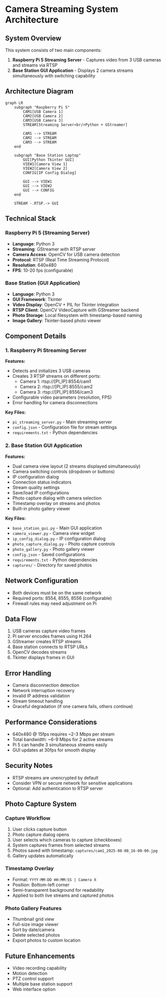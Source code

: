 # Camera Streaming System Architecture

## System Overview

This system consists of two main components:
1. **Raspberry Pi 5 Streaming Server** - Captures video from 3 USB cameras and streams via RTSP
2. **Base Station GUI Application** - Displays 2 camera streams simultaneously with switching capability

## Architecture Diagram

```mermaid
graph LR
    subgraph "Raspberry Pi 5"
        CAM1[USB Camera 1]
        CAM2[USB Camera 2]
        CAM3[USB Camera 3]
        STREAM[Streaming Server<br/>Python + GStreamer]
        
        CAM1 --> STREAM
        CAM2 --> STREAM
        CAM3 --> STREAM
    end
    
    subgraph "Base Station Laptop"
        GUI[Python Tkinter GUI]
        VIEW1[Camera View 1]
        VIEW2[Camera View 2]
        CONFIG[IP Config Dialog]
        
        GUI --> VIEW1
        GUI --> VIEW2
        GUI --> CONFIG
    end
    
    STREAM -.RTSP.-> GUI
```

## Technical Stack

### Raspberry Pi 5 (Streaming Server)
- **Language**: Python 3
- **Streaming**: GStreamer with RTSP server
- **Camera Access**: OpenCV for USB camera detection
- **Protocol**: RTSP (Real Time Streaming Protocol)
- **Resolution**: 640x480
- **FPS**: 10-20 fps (configurable)

### Base Station (GUI Application)
- **Language**: Python 3
- **GUI Framework**: Tkinter
- **Video Display**: OpenCV + PIL for Tkinter integration
- **RTSP Client**: OpenCV VideoCapture with GStreamer backend
- **Photo Storage**: Local filesystem with timestamp-based naming
- **Image Gallery**: Tkinter-based photo viewer

## Component Details

### 1. Raspberry Pi Streaming Server

**Features:**
- Detects and initializes 3 USB cameras
- Creates 3 RTSP streams on different ports:
  - Camera 1: rtsp://[PI_IP]:8554/cam1
  - Camera 2: rtsp://[PI_IP]:8555/cam2
  - Camera 3: rtsp://[PI_IP]:8556/cam3
- Configurable video parameters (resolution, FPS)
- Error handling for camera disconnections

**Key Files:**
- `pi_streaming_server.py` - Main streaming server
- `config.json` - Configuration file for stream settings
- `requirements.txt` - Python dependencies

### 2. Base Station GUI Application

**Features:**
- Dual camera view layout (2 streams displayed simultaneously)
- Camera switching controls (dropdown or buttons)
- IP configuration dialog
- Connection status indicators
- Stream quality settings
- Save/load IP configurations
- Photo capture dialog with camera selection
- Timestamp overlay on streams and photos
- Built-in photo gallery viewer

**Key Files:**
- `base_station_gui.py` - Main GUI application
- `camera_viewer.py` - Camera view widget
- `ip_config_dialog.py` - IP configuration dialog
- `photo_capture_dialog.py` - Photo capture controls
- `photo_gallery.py` - Photo gallery viewer
- `config.json` - Saved configurations
- `requirements.txt` - Python dependencies
- `captures/` - Directory for saved photos

## Network Configuration

- Both devices must be on the same network
- Required ports: 8554, 8555, 8556 (configurable)
- Firewall rules may need adjustment on Pi

## Data Flow

1. USB cameras capture video frames
2. Pi server encodes frames using H.264
3. GStreamer creates RTSP streams
4. Base station connects to RTSP URLs
5. OpenCV decodes streams
6. Tkinter displays frames in GUI

## Error Handling

- Camera disconnection detection
- Network interruption recovery
- Invalid IP address validation
- Stream timeout handling
- Graceful degradation (if one camera fails, others continue)

## Performance Considerations

- 640x480 @ 15fps requires ~2-3 Mbps per stream
- Total bandwidth: ~6-9 Mbps for 2 active streams
- Pi 5 can handle 3 simultaneous streams easily
- GUI updates at 30fps for smooth display

## Security Notes

- RTSP streams are unencrypted by default
- Consider VPN or secure network for sensitive applications
- Optional: Add authentication to RTSP server

## Photo Capture System

### Capture Workflow
1. User clicks capture button
2. Photo capture dialog opens
3. User selects which cameras to capture (checkboxes)
4. System captures frames from selected streams
5. Photos saved with timestamp: `captures/cam1_2025-08-08_16-00-00.jpg`
6. Gallery updates automatically

### Timestamp Overlay
- Format: `YYYY-MM-DD HH:MM:SS | Camera X`
- Position: Bottom-left corner
- Semi-transparent background for readability
- Applied to both live streams and captured photos

### Photo Gallery Features
- Thumbnail grid view
- Full-size image viewer
- Sort by date/camera
- Delete selected photos
- Export photos to custom location

## Future Enhancements

- Video recording capability
- Motion detection
- PTZ control support
- Multiple base station support
- Web interface option